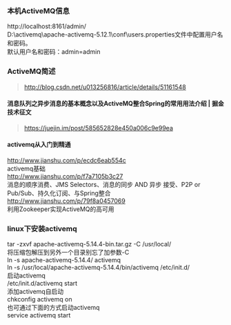 ### 本机ActiveMQ信息
http://localhost:8161/admin/  
D:\activemq\apache-activemq-5.12.1\conf\users.properties文件中配置用户名和密码。  
默认用户名和密码：admin=admin  
###  ActiveMQ简述  
> http://blog.csdn.net/u013256816/article/details/51161548  
#### 消息队列之异步消息的基本概念以及ActiveMQ整合Spring的常用用法介绍 | 掘金技术征文
> https://juejin.im/post/585652828e450a006c9e99ea
#### activemq从入门到精通
http://www.jianshu.com/p/ecdc6eab554c  
activemq基础  
http://www.jianshu.com/p/f7a7105b3c27  
消息的顺序消费、JMS Selectors、消息的同步 AND 异步 接受、P2P or Pub/Sub、持久化订阅、与Spring整合  
http://www.jianshu.com/p/79f8a0457069  
利用Zookeeper实现ActiveMQ的高可用  
### linux下安装activemq
tar -zxvf apache-activemq-5.14.4-bin.tar.gz -C /usr/local/  
将压缩包解压到另外一个目录别忘了加参数-C  
ln -s apache-activemq-5.14.4/ activemq  
ln -s /usr/local/apache-activemq-5.14.4/bin/activemq /etc/init.d/  
启动activemq  
/etc/init.d/activemq start  
添加activemq自启动  
chkconfig activemq on  
也可通过下面的方式启动activemq  
service activemq start  